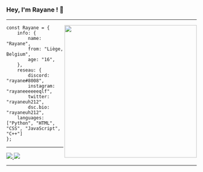    ### Hey, I'm Rayane ! 👋
--------------------------------------------------------------------

<img align='right' src="https://github-readme-stats.vercel.app/api?username=rayaneqlf&&show_icons=true&title_color=FFFFFF&icon_color=FF0000&text_color=daf7dc&bg_color=000000" width="350">

```JS
const Rayane = {
    info: {
        name: "Rayane",
        from: "Liège, Belgium",
        age: "16",
    },
    reseau: {
        discord: "rayane#8008",
        instagram: "rayaneeeeeeqlf",
        twitter: "rayaneuh212",
        dsc.bio: "rayaneuh212",
    languages: ["Python", "HTML", "CSS", "JavaScript", "C++"]
};
```
--------------------------------------------------------------------


<p align="light">
<a href="https://github.com/rayaneqlf">
  <img src="https://img.shields.io/github/followers/rayaneqlf">
</a>
<a href="https://github.com/rayaneqlf">
   <img src="https://komarev.com/ghpvc/?username=rayaneqlf">
</a>
</p>

--------------------------------------------------------------------
